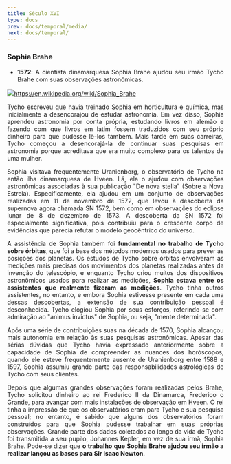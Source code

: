 ```yaml
---
title: Século XVI
type: docs
prev: docs/temporal/media/
next: docs/temporal/
---
```


<div align="justify">

### Sophia Brahe

- **1572**: A cientista dinamarquesa Sophia Brahe ajudou seu irmão Tycho Brahe com suas observações astronômicas. 

![](https://lh7-rt.googleusercontent.com/docsz/AD_4nXcondt5Ge995PebRbMmCshH_KCqcoCk0K7fawdcAmv4zoUdLd8HE47eT99c6wukqWHEcBnSf9EiPi7Qt9yD_hXb1C4ioWLhTKHjNEBClkKe3bjcu6is2IgjLndUba4sFnN6uJ5jIYj_udarLDBrN-9fJ8ze?key=Gc27NQbdFn2IdDy-T3B5-A)<https://en.wikipedia.org/wiki/Sophia_Brahe>

Tycho escreveu que havia treinado Sophia em horticultura e química, mas inicialmente a desencorajou de estudar astronomia. Em vez disso, Sophia aprendeu astronomia por conta própria, estudando livros em alemão e fazendo com que livros em latim fossem traduzidos com seu próprio dinheiro para que pudesse lê-los também. Mais tarde em suas carreiras, Tycho começou a desencorajá-la de continuar suas pesquisas em astronomia porque acreditava que era muito complexo para os talentos de uma mulher.

Sophia visitava frequentemente Uranienborg, o observatório de Tycho na então ilha dinamarquesa de Hveen. Lá, ela o ajudou com observações astronômicas associadas à sua publicação "De nova stella" (Sobre a Nova Estrela). Especificamente, ela ajudou em um conjunto de observações realizadas em 11 de novembro de 1572, que levou à descoberta da supernova agora chamada SN 1572, bem como em observações do eclipse lunar de 8 de dezembro de 1573. A descoberta da SN 1572 foi especialmente significativa, pois contribuiu para o crescente corpo de evidências que parecia refutar o modelo geocêntrico do universo.

A assistência de Sophia também foi **fundamental no trabalho de Tycho sobre órbitas**, que foi a base dos métodos modernos usados para prever as posições dos planetas. Os estudos de Tycho sobre órbitas envolveram as medições mais precisas dos movimentos dos planetas realizadas antes da invenção do telescópio, e enquanto Tycho criou muitos dos dispositivos astronômicos usados para realizar as medições, **Sophia estava entre os assistentes que realmente fizeram as medições**. Tycho tinha outros assistentes, no entanto, e embora Sophia estivesse presente em cada uma dessas descobertas, a extensão de sua contribuição pessoal é desconhecida. Tycho elogiou Sophia por seus esforços, referindo-se com admiração ao "animus invictus" de Sophia, ou seja, "mente determinada".

Após uma série de contribuições suas na década de 1570, Sophia alcançou mais autonomia em relação às suas pesquisas astronômicas. Apesar das sérias dúvidas que Tycho havia expressado anteriormente sobre a capacidade de Sophia de compreender as nuances dos horóscopos, quando ele esteve frequentemente ausente de Uranienborg entre 1588 e 1597, Sophia assumiu grande parte das responsabilidades astrológicas de Tycho com seus clientes.

Depois que algumas grandes observações foram realizadas pelos Brahe, Tycho solicitou dinheiro ao rei Frederico II da Dinamarca, Frederico o Grande, para avançar com mais instalações de observação em Hveen. O rei tinha a impressão de que os observatórios eram para Tycho e sua pesquisa pessoal; no entanto, é sabido que alguns dos observatórios foram construídos para que Sophia pudesse trabalhar em suas próprias observações. Grande parte dos dados coletados ao longo da vida de Tycho foi transmitida a seu pupilo, Johannes Kepler, em vez de sua irmã, Sophia Brahe. Pode-se dizer que **o trabalho que Sophia Brahe ajudou seu irmão a realizar lançou as bases para Sir Isaac Newton**.

</div>
